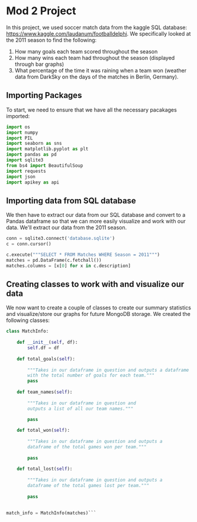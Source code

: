 # Mod 2 Project

In this project, we used soccer match data from the kaggle SQL database: https://www.kaggle.com/laudanum/footballdelphi. We specifically looked at the 2011 season to find the following:
  1. How many goals each team scored throughout the season
  2. How many wins each team had throughout the season (displayed through bar graphs)
  3. What percentage of the time it was raining when a team won (weather data from DarkSky on the days of the matches in Berlin, Germany). 
  
## Importing Packages

To start, we need to ensure that we have all the necessary pacakages imported:

```python
import os
import numpy
import PIL
import seaborn as sns
import matplotlib.pyplot as plt
import pandas as pd
import sqlite3
from bs4 import BeautifulSoup
import requests
import json
import apikey as api
```

## Importing data from SQL database 

We then have to extract our data from our SQL database and convert to a Pandas dataframe so that we can more easily visualize and work with our data. We'll extract our data from the 2011 season. 

```python
conn = sqlite3.connect('database.sqlite')
c = conn.cursor()

c.execute("""SELECT * FROM Matches WHERE Season = 2011""")
matches = pd.DataFrame(c.fetchall())
matches.columns = [x[0] for x in c.description]
```
## Creating classes to work with and visualize our data

We now want to create a couple of classes to create our summary statistics and visualize/store our graphs for future MongoDB storage. 
We created the following classes:
```python
class MatchInfo:
    
    def __init__(self, df):
        self.df = df
        
    def total_goals(self):
        
        """Takes in our dataframe in question and outputs a dataframe 
        with the total number of goals for each team."""
        pass
    
    def team_names(self):
        
        """Takes in our dataframe in question and 
        outputs a list of all our team names."""
        
        pass

    def total_won(self):
        
        """Takes in our dataframe in question and outputs a 
        dataframe of the total games won per team."""
        
        pass
    
    def total_lost(self):
        
        """Takes in our dataframe in question and outputs a 
        dataframe of the total games lost per team."""
        
        pass
    
    
match_info = MatchInfo(matches)```
